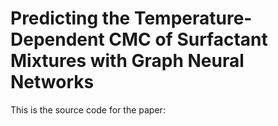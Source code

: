 # Predicting the Temperature-Dependent CMC of Surfactant Mixtures with Graph Neural Networks
This is the source code for the paper:
